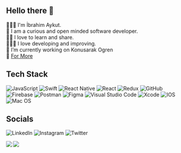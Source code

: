 ## Hello there 👋

👨🏼‍💻 I'm İbrahim Aykut. <br>
🧐 I am a curious and open minded software developer. <br>
🤳🏻 I love to learn and share. <br>
👨🏼‍🔧 I love developing and improving. <br>
🔭 I’m currently working on Konusarak Ogren <br> 
:paperclip: [For More](https://ibrahimaykutbas.github.io/)

## Tech Stack
![JavaScript](https://img.shields.io/badge/javascript-%23323330.svg?style=for-the-badge&logo=javascript&logoColor=%23F7DF1E)
![Swift](https://img.shields.io/badge/swift-F54A2A?style=for-the-badge&logo=swift&logoColor=white)
![React Native](https://img.shields.io/badge/react_native-%2320232a.svg?style=for-the-badge&logo=react&logoColor=%2361DAFB)
![React](https://img.shields.io/badge/react-%2320232a.svg?style=for-the-badge&logo=react&logoColor=%2361DAFB)
![Redux](https://img.shields.io/badge/redux-%23593d88.svg?style=for-the-badge&logo=redux&logoColor=white)
![GitHub](https://img.shields.io/badge/github-%23121011.svg?style=for-the-badge&logo=github&logoColor=white)
![Firebase](https://img.shields.io/badge/firebase-%23039BE5.svg?style=for-the-badge&logo=firebase)
![Postman](https://img.shields.io/badge/Postman-FF6C37?style=for-the-badge&logo=postman&logoColor=white)
![Figma](https://img.shields.io/badge/figma-%23F24E1E.svg?style=for-the-badge&logo=figma&logoColor=white)
![Visual Studio Code](https://img.shields.io/badge/Visual%20Studio%20Code-0078d7.svg?style=for-the-badge&logo=visual-studio-code&logoColor=white)
![Xcode](https://img.shields.io/badge/Xcode-007ACC?style=for-the-badge&logo=Xcode&logoColor=white)
![IOS](https://img.shields.io/badge/iOS-000000?style=for-the-badge&logo=ios&logoColor=white)
![Mac OS](https://img.shields.io/badge/mac%20os-000000?style=for-the-badge&logo=macos&logoColor=F0F0F0)

## Socials
![LinkedIn](https://img.shields.io/badge/linkedin-%230077B5.svg?style=for-the-badge&logo=linkedin&logoColor=white)
![Instagram](https://img.shields.io/badge/Instagram-%23E4405F.svg?style=for-the-badge&logo=Instagram&logoColor=white)
![Twitter](https://img.shields.io/badge/Twitter-%231DA1F2.svg?style=for-the-badge&logo=Twitter&logoColor=white)


<image align="left" width="%40" src="https://github-readme-stats.vercel.app/api?username=ibrahimaykutbas" />
<image align="left" width="%40" src="https://github-readme-stats.vercel.app/api/top-langs/?username=ibrahimaykutbas" />


